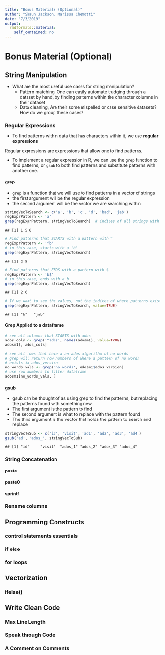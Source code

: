 ```yaml
---
title: "Bonus Materials (Optional)"
author: "Shaun Jackson, Marissa Chemotti"
date: "7/3/2019"
output: 
  rmdformats::material:
    self_contained: no
---
```





# Bonus Material (Optional)

## String Manipulation

- What are the most useful use cases for string manipulation?
    - Pattern matching: One can easily automate trudging through a dataset by hand, by finding patterns within the character columns in their dataset
    - Data cleaning, Are their some mispelled or case sensitive datasets? How do we group these cases?

### Regular Expressions

- To find patterns within data that has characters within it, we use **regular expressions**

Regular expressions are expressions that allow one to find patterns. 

- To implement a regular expression in R, we can use the `grep` function to find patterns, or `gsub` to both find patterns and substitute patterns with another one.

#### grep

- `grep` is a function that we will use to find patterns in a vector of strings
- the first argument will be the regular expression
- the second argument will be the vector we are searching within


```r
stringVecToSearch <- c('a', 'b', 'c', 'd', 'bad', 'jab')
regExprPattern <- 'a'
grep(regExprPattern, stringVecToSearch)  # indices of all strings with  an 'a'
```

```
## [1] 1 5 6
```

```r
# Find patterns that STARTS with a pattern with ^
regExprPattern <- '^b'
# in this case, starts with a 'b'
grep(regExprPattern, stringVecToSearch)
```

```
## [1] 2 5
```

```r
# Find patterns that ENDS with a pattern with $
regExprPattern <- 'b$'
# in this case, ends with a b
grep(regExprPattern, stringVecToSearch)
```

```
## [1] 2 6
```

```r
# If we want to see the values, not the indices of where patterns exist
grep(regExprPattern, stringVecToSearch, value=TRUE)
```

```
## [1] "b"   "jab"
```

#### Grep Applied to a dataframe


```r
# see all columns that STARTS with ados
ados_cols <- grep('^ados', names(adosm1), value=TRUE)
adosm1[, ados_cols]

# see all rows that have a an ados algorithm of no words
# grep will return row numbers of where a pattern of no words
# exists in ados_version
no_words_vals <- grep('no words', adosm1$ados_version)
# use row numbers to filter dataframe
adosm1[no_words_vals, ]
```



#### gsub

- gsub can be thought of as using grep to find the patterns, but replacing the patterns found with something new.
- The first argument is the pattern to find
- The second argument is what to replace with the pattern found
- The third argument is the vector that holds the pattern to search and replace


```r
stringVecToSub <- c('id', 'visit', 'ad1', 'ad2', 'ad3', 'ad4')
gsub('ad', 'ados_', stringVecToSub)
```

```
## [1] "id"     "visit"  "ados_1" "ados_2" "ados_3" "ados_4"
```

### String Concatenation

#### paste

#### paste0

#### sprintf

### Rename columns

## Programming Constructs

### control statements essentials

### if else

### for loops


## Vectorization

### ifelse()

## Write Clean Code

### Max Line Length

### Speak through Code

### A Comment on Comments


